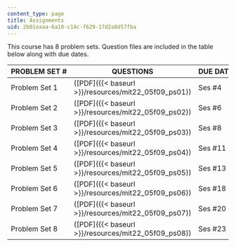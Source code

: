 ```yaml
---
content_type: page
title: Assignments
uid: 2b01eaaa-6a10-c14c-f629-17d2a8d57fba
---
```


This course has 8 problem sets. Question files are included in the table below along with due dates.

| PROBLEM SET # | QUESTIONS | DUE DATES |
| --- | --- | --- |
| Problem Set 1 | ([PDF]({{< baseurl >}}/resources/mit22_05f09_ps01)) | Ses #4 |
| Problem Set 2 | ([PDF]({{< baseurl >}}/resources/mit22_05f09_ps02)) | Ses #6 |
| Problem Set 3 | ([PDF]({{< baseurl >}}/resources/mit22_05f09_ps03)) | Ses #8 |
| Problem Set 4 | ([PDF]({{< baseurl >}}/resources/mit22_05f09_ps04)) | Ses #11 |
| Problem Set 5 | ([PDF]({{< baseurl >}}/resources/mit22_05f09_ps05)) | Ses #13 |
| Problem Set 6 | ([PDF]({{< baseurl >}}/resources/mit22_05f09_ps06)) | Ses #18 |
| Problem Set 7 | ([PDF]({{< baseurl >}}/resources/mit22_05f09_ps07)) | Ses #20 |
| Problem Set 8 | ([PDF]({{< baseurl >}}/resources/mit22_05f09_ps08)) | Ses #23